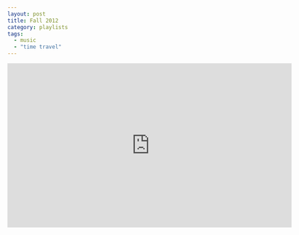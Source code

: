 ```yaml
---
layout: post
title: Fall 2012
category: playlists
tags: 
  - music
  - "time travel"
---
```


<iframe width="640" height="370" src="https://rd.io/i/QXaYuDNM4Ec/" frameborder="0">&nbsp;</iframe>
